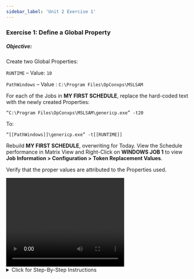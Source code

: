 ```yaml
---
sidebar_label: 'Unit 2 Exercise 1'
---
```


### Exercise 1: Define a Global Property

##### Objective:

Create two Global Properties:

```RUNTIME``` – Value: ```10```

```PathWindows``` – Value : ```C:\Program Files\OpConxps\MSLSAM```


For each of the Jobs in **MY FIRST SCHEDULE**, replace the hard-coded text with the newly created Properties:

```“C:\Program Files\OpConxps\MSLSAM\genericp.exe” -t20```

To:

```“[[PathWindows]]\genericp.exe” -t[[RUNTIME]]```

Rebuild **MY FIRST SCHEDULE**, overwriting for Today. View the Schedule performance in Matrix View and Right-Click on **WINDOWS JOB 1** to view **Job Information > Configuration > Token Replacement Values**. 

Verify that the proper values are attributed to the Properties used.

<video width="320" height="240" controls>
  <source src="videobasic/U2E1.mp4" type="video/mp4"></source>
Your browser does not support the video tag.
</video>

<details>

<summary>Click for Step-By-Step Instructions</summary>

1.	Under the **Administration** topic, Double-Click on **Global Properties**. 
2.	Click the **Add** button on the Global Properties toolbar. 
3.	In the **Name** textbox, type ```RUNTIME```.
4.	Add this **Documentation** to the **Global Property**:
This Global Property will store the number of seconds to run the program.
5.	In the **Value** textbox, type ```10```.
  * **Do not check the Encrypted checkbox.**
6.	Click the **Save** button on the Global Properties toolbar.
7.	Click the **Add** button on the Global Properties toolbar. 
8.	In the **Name** textbox, type ```PathWindows```.
9.	Add Documentation to the Global Property.
10.	In the **Value** textbox, type:

```C:\Program Files\OpConxps\MSLSAM```

11.	Click the **Save** button on the Global Properties toolbar.
12.	Close the **Global Properties** tab.
13.	Under **Administration**, click on **Job Master**.
14.	In the **Schedule** drop-down list, select **My First Schedule**.
15.	In the **Job** drop-down list, select **Windows Job 1**.
16.	Update your command line to use the new properties in place of the hard-coded text.
Change the following:

```“C:\Program Files\OpConxps\MSLSAM\genericp.exe” –t20```  

to:

```“[[PathWindows]]\genericp.exe” –t[[RUNTIME]]```

17.	Click the **Save** button.
18.	Repeat for **Windows Job 2** through **Windows Job 5**.
19.	Close the **Job Master** tab.
20.	Open the **List** or **Matrix**.
21.	Navigate to the current date.
22.	Verify that **My First Schedule** has completed.  
  * **_If not, then we need to cancel all Jobs to close the Schedule_**.
23.	Open the **Schedule Build** screen.
24.	Select **My First Schedule** from the **Schedule Selection** box.
25.	Check the **Overwrite Existing Schedule** checkbox.
26.	Press the **Build** button.
27.	Click the **Released** radio button.
28.	Click the **OK** button.
29.	Close the **Build Schedules** screen.
30.	Open the **List** or **Matrix**.
31.	Navigate to the current date.
32.	Expand (if in the **List** view) or click (if in the **Matrix** view) **My First Schedule**.
33.	Verify that all Jobs **Finished OK**.
34.	Right-Click on **Windows Job 1**.
35.	Select **Job Information**.
36.	Click the **Configuration** tab.
37.	Click the **Token Replacement Values** row in the grid.
38.	Verify that the proper value was attributed to each Global Property in the Token Replacement Values row.
39.	Click **OK** and close the **List/Matrix** view.

</details>